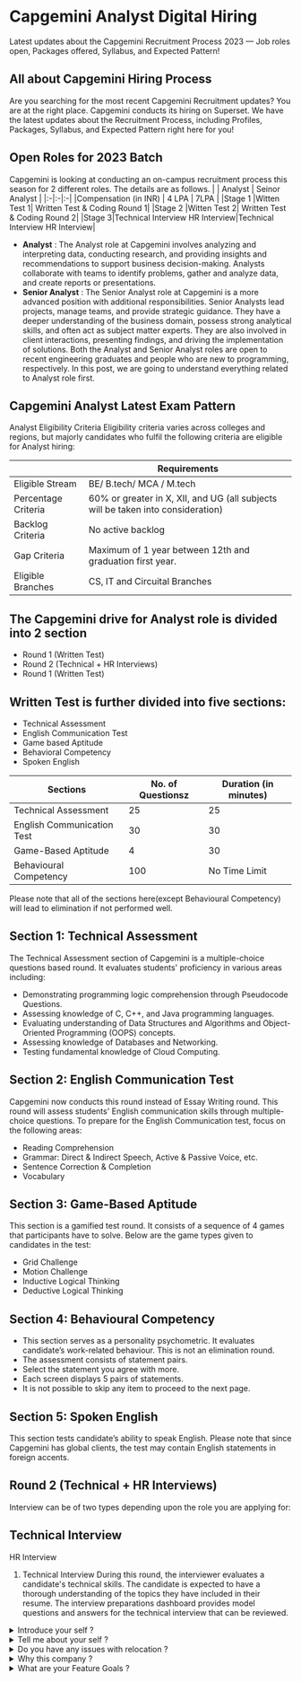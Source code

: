 # Capgemini Analyst Digital Hiring
Latest updates about the Capgemini Recruitment Process 2023 — Job roles open, Packages offered, Syllabus, and Expected Pattern!

## All about Capgemini Hiring Process 
Are you searching for the most recent Capgemini Recruitment updates? You are at the right place. Capgemini conducts its hiring on Superset. We have the latest updates about the Recruitment Process, including Profiles, Packages, Syllabus, and Expected Pattern right here for you!
## Open Roles for 2023 Batch
Capgemini is looking at conducting an on-campus recruitment process this season for 2 different roles. The details are as follows.
|  | Analyst | Seinor Analyst |
|:-|:-|:-|
|Compensation (in INR) | 4 LPA  | 7LPA  |
|Stage 1 |Witten Test 1| Written Test & Coding Round 1|
|Stage 2 |Witten Test 2| Written Test & Coding Round 2| 
|Stage 3|Technical Interview HR Interview|Technical Interview HR Interview|

* __Analyst__ : The Analyst role at Capgemini involves analyzing and interpreting data, conducting research, and providing insights and recommendations to support business decision-making. Analysts collaborate with teams to identify problems, gather and analyze data, and create reports or presentations.
* __Senior Analyst__ : The Senior Analyst role at Capgemini is a more advanced position with additional responsibilities. Senior Analysts lead projects, manage teams, and provide strategic guidance. They have a deeper understanding of the business domain, possess strong analytical skills, and often act as subject matter experts. They are also involved in client interactions, presenting findings, and driving the implementation of solutions.
Both the Analyst and Senior Analyst roles are open to recent engineering graduates and people who are new to programming, respectively. In this post, we are going to understand everything related to Analyst role first.

## Capgemini Analyst Latest Exam Pattern 
Analyst Eligibility Criteria
Eligibility criteria varies across colleges and regions, but majorly candidates who fulfil the following criteria are eligible for Analyst hiring:

|       | Requirements |
| ----------- | ----------- |
| Eligible Stream      | BE/ B.tech/ MCA / M.tech     |
| Percentage Criteria   | 60% or greater in X, XII, and UG (all subjects will be taken into consideration) |
|Backlog Criteria|No active backlog|
|Gap Criteria| Maximum of 1 year between 12th and graduation first year.|
|Eligible Branches| CS, IT and Circuital Branches|

## The Capgemini drive for Analyst role is divided into 2 section
* Round 1 (Written Test)
* Round 2 (Technical + HR Interviews)
* Round 1 (Written Test)
## Written Test is further divided into five sections:
* Technical Assessment
* English Communication Test
* Game based Aptitude
* Behavioral Competency
* Spoken English



|Sections|	No. of Questionsz	|Duration (in minutes)|
| ----------- | ----------- | ----------- |
|Technical Assessment|25|25|
|English Communication Test|30|30|
|Game-Based Aptitude|4|30|
|Behavioural Competency|100|No Time Limit|

Please note that all of the sections here(except Behavioural Competency) will lead to elimination if not performed well.
## Section 1: Technical Assessment
The Technical Assessment section of Capgemini is a multiple-choice questions based round. It evaluates students' proficiency in various areas including:
* Demonstrating programming logic comprehension through Pseudocode Questions.
* Assessing knowledge of C, C++, and Java programming languages.
* Evaluating understanding of Data Structures and Algorithms and Object-Oriented Programming (OOPS) concepts.
* Assessing knowledge of Databases and Networking.
* Testing fundamental knowledge of Cloud Computing.
## Section 2: English Communication Test
Capgemini now conducts this round instead of Essay Writing round. This round will assess students' English communication skills through multiple-choice questions. To prepare for the English Communication test, focus on the following areas:
* Reading Comprehension
* Grammar: Direct & Indirect Speech, Active & Passive Voice, etc.
* Sentence Correction & Completion
* Vocabulary
## Section 3: Game-Based Aptitude
This section is a gamified test round. It consists of a sequence of 4 games that participants have to solve. Below are the game types given to candidates in the test:
* Grid Challenge
* Motion Challenge
* Inductive Logical Thinking
* Deductive Logical Thinking
## Section 4: Behavioural Competency
* This section serves as a personality psychometric. It evaluates candidate’s work-related behaviour. This is not an elimination round.
* The assessment consists of statement pairs.
* Select the statement you agree with more.
* Each screen displays 5 pairs of statements.
* It is not possible to skip any item to proceed to the next page.
## Section 5: Spoken English
This section tests candidate’s ability to speak English. Please note that since Capgemini has global clients, the test may contain English statements in foreign accents.
## Round 2 (Technical + HR Interviews)
Interview can be of two types depending upon the role you are applying for:
## Technical Interview
HR Interview
1. Technical Interview
During this round, the interviewer evaluates a candidate's technical skills. The candidate is expected to have a thorough understanding of the topics they have included in their resume. The interview preparations dashboard provides model questions and answers for the technical interview that can be reviewed.

<details >
<summary>Introduce your self ?</summary>
<br>
  
Hello, my name is Sumit and I recently graduated with a Bachelor of Technology degree in Computer Science. I am excited to be here today to interview for this opportunity and to tell you a little bit about myself.
During my time as a B.Tech student, I gained hands-on experience in various programming languages such as Java, Python, and C++. I have also completed projects related to web development, data science, and machine learning, which have given me practical experience in designing and developing software applications.
Apart from my technical skills, I have also developed strong communication and interpersonal skills through group projects and extracurricular activities. As a team player, I believe in effective collaboration and communication to achieve the best outcomes.
In my free time, I enjoy reading tech blogs and experimenting with new programming languages and tools. I believe in keeping up with the latest trends and technologies in the field, and I am always eager to learn and improve my skills.
Thank you for considering my application. I am excited about the opportunity to contribute my skills and knowledge to this team.
</details>


<details close>
<summary> Tell me about your self ?</summary>
<br>
Absolutely, thank you for the opportunity. My name is John, and I recently graduated with a degree in Computer Science from XYZ University. I am thrilled about the prospect of joining Capgemini as a software developer.
During my academic journey, I developed a solid foundation in programming languages such as Java, Python, and JavaScript. My coursework included practical projects where I applied these skills to solve real-world problems. Additionally, I completed internships where I gained hands-on experience in software development practices and contributed to team projects.
While I may be a fresher, I am eager to bring my knowledge and enthusiasm to Capgemini. I am particularly attracted to the innovative projects and collaborative work environment that Capgemini is known for. I am confident that my academic background, coupled with my passion for learning and staying abreast of industry trends, will make me a valuable asset to your team.
I am excited about the opportunity to grow and develop my skills further within the dynamic and challenging environment that Capgemini provides. Thank you for considering my application, and I look forward to the possibility of contributing to the success of Capgemini as a software developer.

</details>

<details close>
<summary> Do you have any issues with relocation ?</summary>
<br>
Thank you for asking. I don't have any issues with relocation. In fact, I see it as an exciting opportunity to immerse myself in a new environment and fully commit to the role at Capgemini. I am ready and willing to relocate as needed to contribute effectively to the team and embrace the professional growth that comes with new experiences.

</details>

<details close>
<summary> Why this company ?</summary>
<br>
I am particularly drawn to Capgemini for several reasons. Firstly, Capgemini has a stellar reputation for fostering innovation and embracing cutting-edge technologies. I am eager to be a part of a company that values staying at the forefront of the industry.
Secondly, the collaborative and diverse work culture at Capgemini aligns with my belief in the power of teamwork and collective problem-solving. I appreciate how the company encourages employees to share ideas and contribute to a dynamic and inclusive environment.
Moreover, Capgemini's commitment to professional development and continuous learning is impressive. As a recent graduate, I am excited about the prospect of furthering my skills and knowledge through the training and growth opportunities that Capgemini provides.
Lastly, I am inspired by Capgemini's dedication to corporate social responsibility and sustainability. Being part of a company that values making a positive impact on both the industry and society aligns with my personal values.
In summary, I believe that Capgemini's commitment to innovation, collaborative culture, focus on professional development, and dedication to social responsibility make it an ideal fit for me to kickstart my career in software development.

</details>

<details close>
<summary>What are your Feature Goals ?</summary>
<br>
In the long term, I envision myself growing into a seasoned software developer with a focus on becoming an expert in specific technologies or domains. I am enthusiastic about staying abreast of emerging trends and advancements within the tech industry to continuously enhance my skill set.
In the mid-term, I aspire to take on more challenging & leadership roles where I can contribute to the strategic direction of projects and mentor junior team members. I believe that contributing to the success of the team and the company as a whole will be a key part of my professional journey.
Moreover, I am open to exploring opportunities for further education and certifications that align with my career path, ensuring that I remain at the forefront of technological advancements.
Overall, my goal is to make meaningful contributions to the field of software development while embracing opportunities for growth, learning, and leadership within a dynamic and innovative work

</details>




